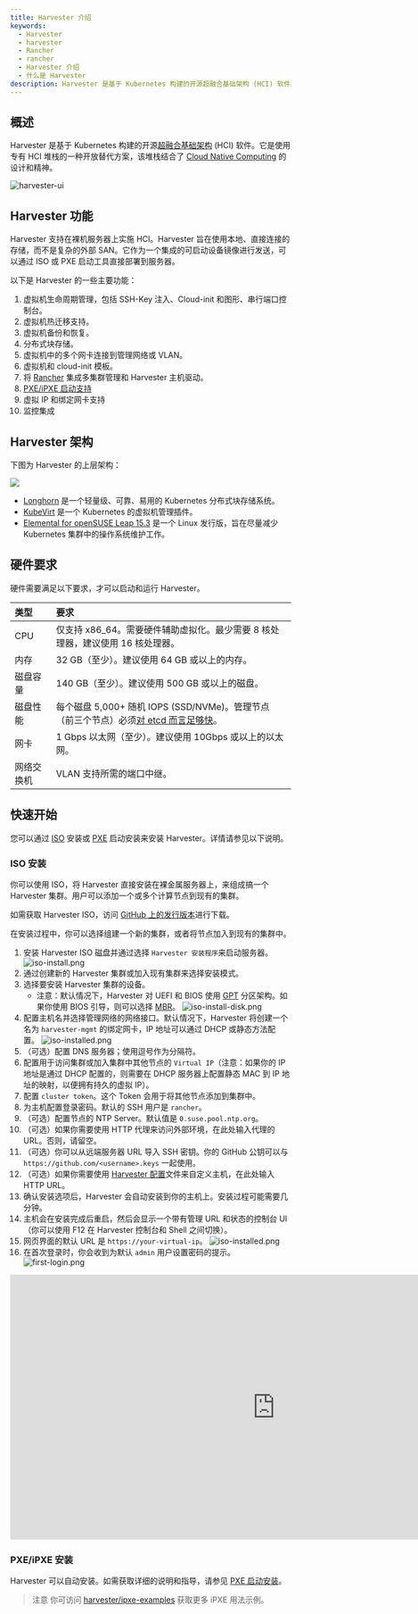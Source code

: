 ```yaml
---
title: Harvester 介绍
keywords:
  - Harvester
  - harvester
  - Rancher
  - rancher
  - Harvester 介绍
  - 什么是 Harvester
description: Harvester 是基于 Kubernetes 构建的开源超融合基础架构 (HCI) 软件。它是 vSphere 和 Nutanix 的开源替代方案。
---
```


## 概述

Harvester 是基于 Kubernetes 构建的开源[超融合基础架构](https://en.wikipedia.org/wiki/Hyper-converged_infrastructure) (HCI) 软件。它是使用专有 HCI 堆栈的一种开放替代方案，该堆栈结合了 [Cloud Native Computing](https://en.wikipedia.org/wiki/Cloud_native_computing) 的设计和精神。

![harvester-ui](./assets/dashboard.png)

## Harvester 功能

Harvester 支持在裸机服务器上实施 HCI。Harvester 旨在使用本地、直接连接的存储，而不是复杂的外部 SAN。它作为一个集成的可启动设备镜像进行发送，可以通过 ISO 或 PXE 启动工具直接部署到服务器。

以下是 Harvester 的一些主要功能：

1. 虚拟机生命周期管理，包括 SSH-Key 注入、Cloud-init 和图形、串行端口控制台。
1. 虚拟机热迁移支持。
1. 虚拟机备份和恢复。
1. 分布式块存储。
1. 虚拟机中的多个网卡连接到管理网络或 VLAN。
1. 虚拟机和 cloud-init 模板。
1. 将 [Rancher](https://github.com/rancher/rancher) 集成多集群管理和 Harvester 主机驱动。
1. [PXE/iPXE 启动支持](https://docs.harvesterhci.io/latest/install/pxe-boot-install)
1. 虚拟 IP 和绑定网卡支持
1. 监控集成

## Harvester 架构
下图为 Harvester 的上层架构：

![](./assets/architecture.svg)

- [Longhorn](https://longhorn.io/) 是一个轻量级、可靠、易用的 Kubernetes 分布式块存储系统。
- [KubeVirt](https://kubevirt.io/) 是一个 Kubernetes 的虚拟机管理插件。
- [Elemental for openSUSE Leap 15.3](https://github.com/rancher-sandbox/cOS-toolkit) 是一个 Linux 发行版，旨在尽量减少 Kubernetes 集群中的操作系统维护工作。

## 硬件要求

硬件需要满足以下要求，才可以启动和运行 Harvester。

| 类型 | 要求 |
|:---|:---|
| CPU | 仅支持 x86_64。需要硬件辅助虚拟化。最少需要 8 核处理器，建议使用 16 核处理器。 |
| 内存 | 32 GB（至少）。建议使用 64 GB 或以上的内存。 |
| 磁盘容量 | 140 GB（至少）。建议使用 500 GB 或以上的磁盘。 |
| 磁盘性能 | 每个磁盘 5,000+ 随机 IOPS (SSD/NVMe)。管理节点（前三个节点）必须[对 etcd 而言足够快](https://www.ibm.com/cloud/blog/using-fio-to-tell-whether-your-storage-is-fast-enough-for-etcd)。 |
| 网卡 | 1 Gbps 以太网（至少）。建议使用 10Gbps 或以上的以太网。 |
| 网络交换机 | VLAN 支持所需的端口中继。 |

## 快速开始

您可以通过 [ISO](./install/iso-install/_index.md) 安装或 [PXE](./install/pxe-boot-install/_index.md) 启动安装来安装 Harvester。详情请参见以下说明。

### ISO 安装

你可以使用 ISO，将 Harvester 直接安装在裸金属服务器上，来组成搞一个 Harvester 集群。用户可以添加一个或多个计算节点到现有的集群。

如需获取 Harvester ISO，访问 [GitHub 上的发行版本](https://github.com/harvester/harvester/releases)进行下载。

在安装过程中，你可以选择组建一个新的集群，或者将节点加入到现有的集群中。

1. 安装 Harvester ISO 磁盘并通过选择 `Harvester 安装程序`来启动服务器。
   ![iso-install.png](./install/assets/iso-install.png)
1. 通过创建新的 Harvester 集群或加入现有集群来选择安装模式。
1. 选择要安装 Harvester 集群的设备。
   - 注意：默认情况下，Harvester 对 UEFI 和 BIOS 使用 [GPT](https://en.wikipedia.org/wiki/GUID_Partition_Table) 分区架构。如果你使用 BIOS 引导，则可以选择 [MBR](https://en.wikipedia.org/wiki/Master_boot_record)。
      ![iso-install-disk.png](./install/assets/iso-install-disk.png)
1. 配置主机名并选择管理网络的网络接口。默认情况下，Harvester 将创建一个名为 `harvester-mgmt` 的绑定网卡，IP 地址可以通过 DHCP 或静态方法配置。
   ![iso-installed.png](./install/assets/iso-nic-config.gif)
1. （可选）配置 DNS 服务器；使用逗号作为分隔符。
1. 配置用于访问集群或加入集群中其他节点的 `Virtual IP`（注意：如果你的 IP 地址是通过 DHCP 配置的，则需要在 DHCP 服务器上配置静态 MAC 到 IP 地址的映射，以便拥有持久的虚拟 IP）。
1. 配置 `cluster token`。这个 Token 会用于将其他节点添加到集群中。
1. 为主机配置登录密码。默认的 SSH 用户是 `rancher`。
1. （可选）配置节点的 NTP Server。默认值是 `0.suse.pool.ntp.org`。
1. （可选）如果你需要使用 HTTP 代理来访问外部环境，在此处输入代理的 URL。否则，请留空。
1. （可选）你可以从远端服务器 URL 导入 SSH 密钥。你的 GitHub 公钥可以与 `https://github.com/<username>.keys` 一起使用。
1. （可选）如果你需要使用 [Harvester 配置](./install/harvester-configuration/_index.md)文件来自定义主机，在此处输入 HTTP URL。
1. 确认安装选项后，Harvester 会自动安装到你的主机上。安装过程可能需要几分钟。
1. 主机会在安装完成后重启，然后会显示一个带有管理 URL 和状态的控制台 UI（你可以使用 F12 在 Harvester 控制台和 Shell 之间切换）。</small>
1. 网页界面的默认 URL 是 `https://your-virtual-ip`。
   ![iso-installed.png](./install/assets/iso-installed.png)
1. 在首次登录时，你会收到为默认 `admin` 用户设置密码的提示。
   ![first-login.png](./install/assets/first-time-login.png)

<div class="text-center">
<iframe width="950" height="475" src="https://www.youtube.com/embed/Ngsk7m6NYf4" title="YouTube video player" frameborder="0" allow="accelerometer; autoplay; clipboard-write; encrypted-media; gyroscope; picture-in-picture" allowfullscreen></iframe>
</div>

### PXE/iPXE 安装

Harvester 可以自动安装。如需获取详细的说明和指导，请参见 [PXE 启动安装](./install/pxe-boot-install/_index.md)。

 > 注意
> 你可访问 [harvester/ipxe-examples](https://github.com/harvester/ipxe-examples) 获取更多 iPXE 用法示例。
